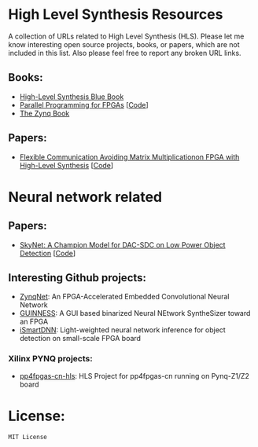 # High Level Synthesis Resources
A collection of URLs related to High Level Synthesis (HLS). Please let me know interesting open source projects, books, or papers, which are not included in this list. Also please feel free to report any broken URL links. 

## Books:
- [High-Level Synthesis Blue Book](https://www.eet.bme.hu/~timar/data/hls_bluebook_uv.pdf)
- [Parallel Programming for FPGAs](https://arxiv.org/abs/1805.03648) [[Code](https://github.com/KastnerRG/pp4fpgas)]
- [The Zynq Book](http://www.zynqbook.com/)

## Papers:
- [Flexible Communication Avoiding Matrix Multiplicationon FPGA with High-Level Synthesis](https://spcl.inf.ethz.ch/Publications/.pdf/gemm-fpga.pdf) [[Code](https://github.com/spcl/gemm_hls)]

# Neural network related

## Papers:
- [SkyNet: A Champion Model for DAC-SDC on Low Power Object Detection](https://arxiv.org/pdf/1906.10327.pdf) [[Code](https://github.com/TomG008/SkyNet)]

## Interesting Github projects:
- [ZynqNet](https://github.com/dgschwend/zynqnet): An FPGA-Accelerated Embedded Convolutional Neural Network
- [GUINNESS](https://github.com/HirokiNakahara/GUINNESS): A GUI based binarized Neural NEtwork SyntheSizer toward an FPGA
- [iSmartDNN](https://github.com/onioncc/iSmartDNN): Light-weighted neural network inference for object detection on small-scale FPGA board 

### Xilinx PYNQ projects:
- [pp4fpgas-cn-hls](https://github.com/xupsh/pp4fpgas-cn-hls): HLS Project for pp4fpgas-cn running on Pynq-Z1/Z2 board

# License:
```
MIT License
```
